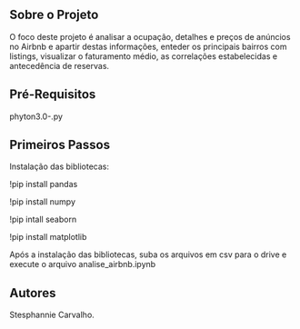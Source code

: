## Sobre o Projeto

O foco deste projeto é analisar a ocupação, detalhes e preços de anúncios no Airbnb e apartir destas informações, enteder os principais bairros com listings, visualizar o faturamento médio, as correlações estabelecidas e antecedência de reservas.

## Pré-Requisitos

phyton3.0-.py

## Primeiros Passos

Instalação das bibliotecas: 

!pip install pandas

!pip install numpy

!pip intall seaborn

!pip install matplotlib 

Após a instalação das bibliotecas, suba os arquivos em csv para o drive e execute o arquivo analise_airbnb.ipynb

## Autores

Stesphannie Carvalho.
